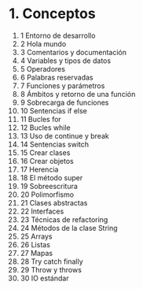 # 1. Conceptos

1. 1 Entorno de desarrollo  
1. 2 Hola mundo  
1. 3 Comentarios y documentación  
1. 4 Variables y tipos de datos  
1. 5 Operadores  
1. 6 Palabras reservadas  
1. 7 Funciones y parámetros
1. 8 Ámbitos y retorno de una función
1. 9 Sobrecarga de funciones
1. 10 Sentencias if else
1. 11 Bucles for
1. 12 Bucles while
1. 13 Uso de continue y break
1. 14 Sentencias switch
1. 15 Crear clases
1. 16 Crear objetos
1. 17 Herencia
1. 18 El método super
1. 19 Sobreescritura
1. 20 Polimorfismo
1. 21 Clases abstractas
1. 22 Interfaces
1. 23 Técnicas de refactoring
1. 24 Métodos de la clase String
1. 25 Arrays
1. 26 Listas
1. 27 Mapas
1. 28 Try catch finally
1. 29 Throw y throws
1. 30 IO estándar

